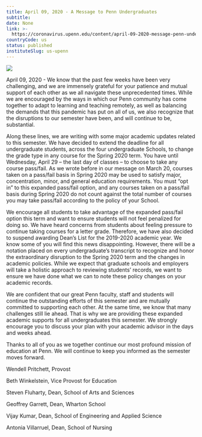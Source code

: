 ```yaml
---
title: April 09, 2020 - A Message to Penn Undergraduates
subtitle: 
date: None
link: >-
  https://coronavirus.upenn.edu/content/april-09-2020-message-penn-undergraduates
countryCode: us
status: published
instituteSlug: us-upenn
---
```

![](https://coronavirus.upenn.edu/sites/all/themes/penn_coronavirus/logo.png)

April 09, 2020 - We know that the past few weeks have been very challenging, and we are immensely grateful for your patience and mutual support of each other as we all navigate these unprecedented times. While we are encouraged by the ways in which our Penn community has come together to adapt to learning and teaching remotely, as well as balancing the demands that this pandemic has put on all of us, we also recognize that the disruptions to our semester have been, and will continue to be, substantial.

Along these lines, we are writing with some major academic updates related to this semester. We have decided to extend the deadline for all undergraduate students, across the four undergraduate Schools, to change the grade type in any course for the Spring 2020 term. You have until Wednesday, April 29 – the last day of classes – to choose to take any course pass/fail. As we wrote before in our message on March 20, courses taken on a pass/fail basis in Spring 2020 may be used to satisfy major, concentration, minor, and general education requirements. You must “opt in” to this expanded pass/fail option, and any courses taken on a pass/fail basis during Spring 2020 do not count against the total number of courses you may take pass/fail according to the policy of your School.

We encourage all students to take advantage of the expanded pass/fail option this term and want to ensure students will not feel penalized for doing so. We have heard concerns from students about feeling pressure to continue taking courses for a letter grade. Therefore, we have also decided to suspend awarding Dean’s List for the 2019-2020 academic year. We know some of you will find this news disappointing. However, there will be a notation placed on every undergraduate’s transcript to recognize and honor the extraordinary disruption to the Spring 2020 term and the changes in academic policies. While we expect that graduate schools and employers will take a holistic approach to reviewing students’ records, we want to ensure we have done what we can to note these policy changes on your academic records.

We are confident that our great Penn faculty, staff and students will continue the outstanding efforts of this semester and are mutually committed to supporting each other. At the same time, we know that many challenges still lie ahead. That is why we are providing these expanded academic supports for all undergraduates this semester. We strongly encourage you to discuss your plan with your academic advisor in the days and weeks ahead.

Thanks to all of you as we together continue our most profound mission of education at Penn. We will continue to keep you informed as the semester moves forward.

Wendell Pritchett, Provost

Beth Winkelstein, Vice Provost for Education

Steven Fluharty, Dean, School of Arts and Sciences

Geoffrey Garrett, Dean, Wharton School

Vijay Kumar, Dean, School of Engineering and Applied Science

Antonia Villarruel, Dean, School of Nursing